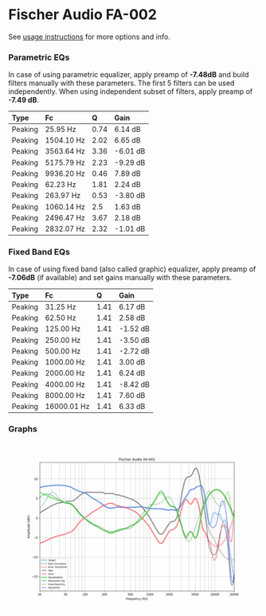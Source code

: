 # Fischer Audio FA-002
See [usage instructions](https://github.com/jaakkopasanen/AutoEq#usage) for more options and info.

### Parametric EQs
In case of using parametric equalizer, apply preamp of **-7.48dB** and build filters manually
with these parameters. The first 5 filters can be used independently.
When using independent subset of filters, apply preamp of **-7.49 dB**.

| Type    | Fc         |    Q | Gain     |
|:--------|:-----------|:-----|:---------|
| Peaking | 25.95 Hz   | 0.74 | 6.14 dB  |
| Peaking | 1504.10 Hz | 2.02 | 6.65 dB  |
| Peaking | 3563.64 Hz | 3.36 | -6.01 dB |
| Peaking | 5175.79 Hz | 2.23 | -9.29 dB |
| Peaking | 9936.20 Hz | 0.46 | 7.89 dB  |
| Peaking | 62.23 Hz   | 1.81 | 2.24 dB  |
| Peaking | 263.97 Hz  | 0.53 | -3.80 dB |
| Peaking | 1060.14 Hz | 2.5  | 1.63 dB  |
| Peaking | 2496.47 Hz | 3.67 | 2.18 dB  |
| Peaking | 2832.07 Hz | 2.32 | -1.01 dB |

### Fixed Band EQs
In case of using fixed band (also called graphic) equalizer, apply preamp of **-7.06dB**
(if available) and set gains manually with these parameters.

| Type    | Fc          |    Q | Gain     |
|:--------|:------------|:-----|:---------|
| Peaking | 31.25 Hz    | 1.41 | 6.17 dB  |
| Peaking | 62.50 Hz    | 1.41 | 2.58 dB  |
| Peaking | 125.00 Hz   | 1.41 | -1.52 dB |
| Peaking | 250.00 Hz   | 1.41 | -3.50 dB |
| Peaking | 500.00 Hz   | 1.41 | -2.72 dB |
| Peaking | 1000.00 Hz  | 1.41 | 3.00 dB  |
| Peaking | 2000.00 Hz  | 1.41 | 6.24 dB  |
| Peaking | 4000.00 Hz  | 1.41 | -8.42 dB |
| Peaking | 8000.00 Hz  | 1.41 | 7.60 dB  |
| Peaking | 16000.01 Hz | 1.41 | 6.33 dB  |

### Graphs
![](./Fischer%20Audio%20FA-002.png)